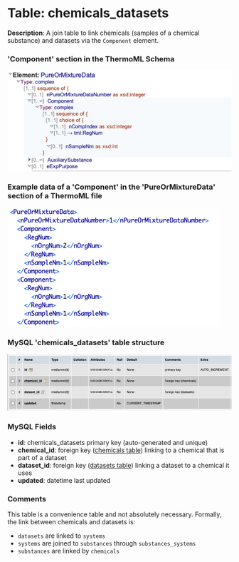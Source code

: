 # Table: chemicals_datasets

**Description**: A join table to link chemicals (samples of a chemical substance) and datasets via the `Component` element.

### 'Component' section in the ThermoML Schema
![ThermoML Schema](../images/thermoml/thermoml_schema_component.jpg)

### Example data of a 'Component' in the 'PureOrMixtureData' section of a ThermoML file
![ThermoML Example](../images/thermoml/thermoml_example_components.png)

### MySQL 'chemicals_datasets' table structure
![MySQL Structure](../images/mysql/mysql_chemicals_datasets.jpg)

### MySQL Fields
* **id**: chemicals_datasets primary key (auto-generated and unique)
* **chemical_id**: foreign key ([chemicals table](table_chemicals.md)) linking to a chemical that is part of a dataset
* **dataset_id**: foreign key ([datasets table](table_datasets.md)) linking a dataset to a chemical it uses
* **updated**: datetime last updated

### Comments
This table is a convenience table and not absolutely necessary. Formally, the link between chemicals and datasets is:
- `datasets` are linked to `systems`
- `systems` are joined to `substances` through `substances_systems`
- `substances` are linked by `chemicals`